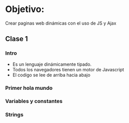 # Objetivo:
Crear paginas web dinámicas con el uso de JS y Ajax

## Clase 1
### Intro
<ul>
    <li>Es un lenguaje dinámicamente tipado.</li>
    <li>Todos los navegadores tienen un motor de Javascript </li>
    <li>El codigo se lee de arriba hacia abajo</li>
</ul>

### Primer hola mundo
### Variables y constantes
### Strings



